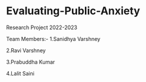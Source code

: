 # Evaluating-Public-Anxiety
Research Project 2022-2023

Team Members:-
1.Sanidhya Varshney

2.Ravi Varshney

3.Prabuddha Kumar

4.Lalit Saini
